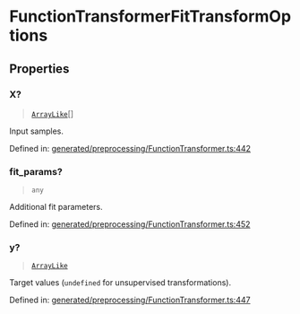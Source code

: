 # FunctionTransformerFitTransformOptions

## Properties

### X?

> [`ArrayLike`](../types/ArrayLike.md)[]

Input samples.

Defined in:  [generated/preprocessing/FunctionTransformer.ts:442](https://github.com/transitive-bullshit/scikit-learn-ts/blob/122b3c0/packages/sklearn/src/generated/preprocessing/FunctionTransformer.ts#L442)

### fit\_params?

> `any`

Additional fit parameters.

Defined in:  [generated/preprocessing/FunctionTransformer.ts:452](https://github.com/transitive-bullshit/scikit-learn-ts/blob/122b3c0/packages/sklearn/src/generated/preprocessing/FunctionTransformer.ts#L452)

### y?

> [`ArrayLike`](../types/ArrayLike.md)

Target values (`undefined` for unsupervised transformations).

Defined in:  [generated/preprocessing/FunctionTransformer.ts:447](https://github.com/transitive-bullshit/scikit-learn-ts/blob/122b3c0/packages/sklearn/src/generated/preprocessing/FunctionTransformer.ts#L447)
